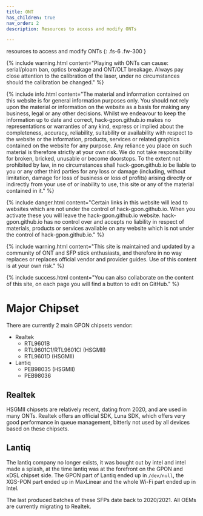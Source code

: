```yaml
---
title: ONT
has_children: true
nav_order: 2
description: Resources to access and modify ONTs

---
```


resources to access and modify ONTs
{: .fs-6 .fw-300 }

{% include warning.html content="Playing with ONTs can cause: serial/ploam ban, optics breakage and ONT/OLT breakage. Always pay close attention to the calibration of the laser, under no circumstances should the calibration be changed." %}


{% include info.html content="The material and information contained on this website is for general information purposes only. You should not rely upon the material or information on the website as a basis for making any business, legal or any other decisions. Whilst we endeavour to keep the information up to date and correct, hack-gpon.github.io makes no representations or warranties of any kind, express or implied about the completeness, accuracy, reliability, suitability or availability with respect to the website or the information, products, services or related graphics contained on the website for any purpose. Any reliance you place on such material is therefore strictly at your own risk. We do not take responsibility for broken, bricked, unusable or become doorstops. To the extent not prohibited by law, in no circumstances shall hack-gpon.github.io be liable to you or any other third parties for any loss or damage (including, without limitation, damage for loss of business or loss of profits) arising directly or indirectly from your use of or inability to use, this site or any of the material contained in it." %}

{% include danger.html content="Certain links in this website will lead to websites which are not under the control of hack-gpon.github.io. When you activate these you will leave the hack-gpon.github.io website. hack-gpon.github.io has no control over and accepts no liability in respect of materials, products or services available on any website which is not under the control of hack-gpon.github.io." %}

{% include warning.html content="This site is maintained and updated by a community of ONT and SFP stick enthusiasts, and therefore in no way replaces or replaces official vendor and provider guides. Use of this content is at your own risk." %}

{% include success.html content="You can also collaborate on the content of this site, on each page you will find a button to edit on GitHub." %}


# Major Chipset

There are currently 2 main GPON chipsets vendor:

- Realtek
    * RTL9601B  
    * RTL9601C1/RTL9601CI (HSGMII)
    * RTL9601D (HSGMII)
- Lantiq
    * PEB98035 (HSGMII)
    * PEB98036

## Realtek

HSGMII chipsets are relatively recent, dating from 2020, and are used in many ONTs. Realtek offers an official SDK, Luna SDK, which offers very good performance in queue management, bitterly not used by all devices based on these chipsets.

## Lantiq

The lantiq company no longer exists, it was bought out by intel and intel made a splash, at the time lantiq was at the forefront on the GPON and xDSL chipset side.
The GPON part of Lantiq ended up in `/dev/null`, the XGS-PON part ended up in MaxLinear and the whole Wi-Fi part ended up in Intel.

The last produced batches of these SFPs date back to 2020/2021. All OEMs are currently migrating to Realtek.
